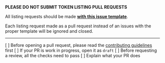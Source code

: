 **PLEASE DO NOT SUBMIT TOKEN LISTING PULL REQUESTS**

All listing requests should be made [**with this issue template**](https://github.com/apeswap/apeswap-dex/issues/new?assignees=Chef-Chungus&labels=listing&template=listing-request.md&title=%5BListing%5D+Request+listing+for+%7BADD+TOKEN+NAME+HERE%7D).

Each listing request made as a pull request instead of an issues with the proper template will be ignored and closed.

---

[ ] Before opening a pull request, please read the [contributing guidelines](https://github.com/ApeSwapFinance/apeswap-dex/blob/master/CONTRIBUTING.md) first
[ ] If your PR is work in progress, open it as `draft`
[ ] Before requesting a review, all the checks need to pass
[ ] Explain what your PR does
